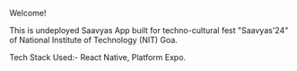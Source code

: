 Welcome!

This is undeployed Saavyas App built for techno-cultural fest "Saavyas'24" of National Institute of Technology (NIT) Goa.

Tech Stack Used:- React Native, Platform Expo.
